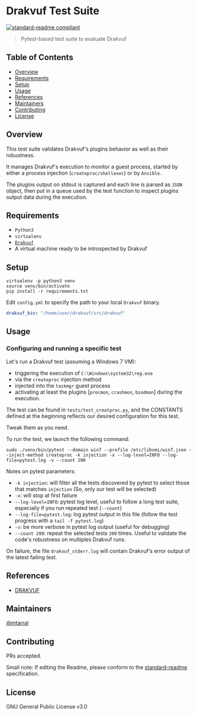 # Drakvuf Test Suite

[![standard-readme compliant](https://img.shields.io/badge/readme%20style-standard-brightgreen.svg?style=flat-square)](https://github.com/RichardLitt/standard-readme)

> Pytest-based test suite to evaluate Drakvuf  

## Table of Contents

- [Overview](#overview)
- [Requirements](#requirements)
- [Setup](#setup)
- [Usage](#usage)
- [References](#references)
- [Maintainers](#maintainers)
- [Contributing](#contributing)
- [License](#license)

## Overview

This test suite validates Drakvuf's plugins behavior as well as their robustness.

It manages Drakvuf's execution to monitor a guest process, started by either a process injection (`createproc/shellexec`) or
by `Ansible`.

The plugins output on stdout is captured and each line is parsed as `JSON` object, then put in a queue
used by the test function to inspect plugins output data during the execution. 

## Requirements

- `Python3`
- `virtualenv`
- [`Drakvuf`](https://github.com/tklengyel/drakvuf)
- A virtual machine ready to be introspected by Drakvuf

## Setup

~~~
virtualenv -p python3 venv
source venv/bin/activate
pip install -r requirements.txt
~~~

Edit `config.yml` to specify the path to your local `Drakvuf` binary.

~~~YAML
drakvuf_bin: "/home/user/drakvuf/src/drakvuf"
~~~

## Usage

### Configuring and running a specific test 

Let's run a Drakvuf test (assuming a Windows 7 VM):

- triggering the execution of `C:\Windows\system32\reg.exe`
- via the `createproc` injection method
- injected into the `taskmgr` guest process
- activating at least the plugins [`procmon`, `crashmon`, `bsodmon`] during the execution.

The test can be found in `tests/test_creatproc.py`, and the CONSTANTS defined at the beginning
reflects our desired configuration for this test.

Tweak them as you need.

To run the test, we launch the following command:
~~~
sudo ./venv/bin/pytest --domain win7 --profile /etc/libvmi/win7.json --inject-method createproc -k injection -x --log-level=INFO --log-file=pytest.log -v --count 200
~~~

Notes on pytest parameters:
- `-k injection`: will filter all the tests discovered by pytest to select those that matches `injection` (So, only our test will be selected)
- `-x`: will stop at first failure
- `--log-level=INFO`: pytest log level, useful to follow a long test suite, especially if you run repeated test (`--count`)
- `--log-file=pytest.log`: log pytest output in this file (follow the test progress with a `tail -f pytest.log`)
- `-v`: be more verbose in pytest log output (useful for debugging)
- `--count 200`: repeat the selected tests `200` times. Useful to validate the code's robustness on multiples Drakvuf runs.

On failure, the file `drakvuf_stderr.log` will contain Drakvuf's error output of the latest failing test.

## References

- [DRAKVUF](https://github.com/tklengyel/drakvuf)

## Maintainers

[@mtarral](https://github.com/mtarral)

## Contributing

PRs accepted.

Small note: If editing the Readme, please conform to the [standard-readme](https://github.com/RichardLitt/standard-readme) specification.

## License

GNU General Public License v3.0